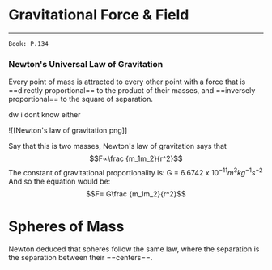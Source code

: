 # Gravitational Force & Field
---
```ad-Resources
Book: P.134
```

### Newton's Universal Law of Gravitation
Every point of mass is attracted to every other point with a force that is ==directly proportional== to the product of their masses, and ==inversely proportional== to the square of separation. 

dw i dont know either

![[Newton's law of gravitation.png]]

Say that this is two masses, Newton's law of gravitation says that
$$F∝\frac {m_1m_2}{r^2}$$
The constant of gravitational proportionality is: 
G = 6.6742 x $10^{-11} m^3 kg^{-1} s^{-2}$
And so the equation would be:
$$F= G\frac {m_1m_2}{r^2}$$

# Spheres of Mass
Newton deduced that spheres follow the same law, where the separation is the separation between their ==centers==.